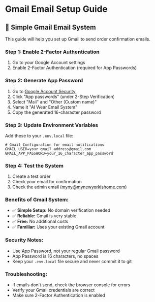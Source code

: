 # Gmail Email Setup Guide

## 📧 **Simple Gmail Email System**

This guide will help you set up Gmail to send order confirmation emails.

### **Step 1: Enable 2-Factor Authentication**
1. Go to your Google Account settings
2. Enable 2-Factor Authentication (required for App Passwords)

### **Step 2: Generate App Password**
1. Go to [Google Account Security](https://myaccount.google.com/security)
2. Click "App passwords" (under 2-Step Verification)
3. Select "Mail" and "Other (Custom name)"
4. Name it "AI Wear Email System"
5. Copy the generated 16-character password

### **Step 3: Update Environment Variables**
Add these to your `.env.local` file:

```env
# Gmail Configuration for email notifications
GMAIL_USER=your_gmail_address@gmail.com
GMAIL_APP_PASSWORD=your_16_character_app_password
```

### **Step 4: Test the System**
1. Create a test order
2. Check your email for confirmation
3. Check the admin email (myny@mynewyorkishome.com)

### **Benefits of Gmail System:**
- ✅ **Simple Setup:** No domain verification needed
- ✅ **Reliable:** Gmail is very stable
- ✅ **Free:** No additional costs
- ✅ **Familiar:** Uses your existing Gmail account

### **Security Notes:**
- Use App Password, not your regular Gmail password
- App Password is 16 characters, no spaces
- Keep your `.env.local` file secure and never commit it to git

### **Troubleshooting:**
- If emails don't send, check the browser console for errors
- Verify your Gmail credentials are correct
- Make sure 2-Factor Authentication is enabled
